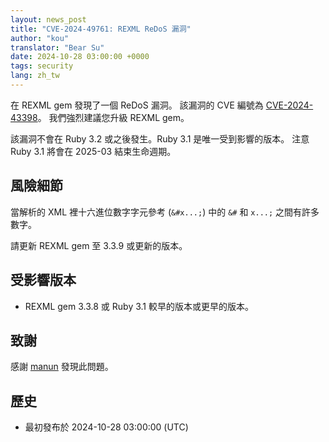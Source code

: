 ```yaml
---
layout: news_post
title: "CVE-2024-49761: REXML ReDoS 漏洞"
author: "kou"
translator: "Bear Su"
date: 2024-10-28 03:00:00 +0000
tags: security
lang: zh_tw
---
```


在 REXML gem 發現了一個 ReDoS 漏洞。
該漏洞的 CVE 編號為 [CVE-2024-43398](https://www.cve.org/CVERecord?id=CVE-2024-43398)。
我們強烈建議您升級 REXML gem。

該漏洞不會在 Ruby 3.2 或之後發生。Ruby 3.1 是唯一受到影響的版本。
注意 Ruby 3.1 將會在 2025-03 結束生命週期。

## 風險細節

當解析的 XML 裡十六進位數字字元參考 (`&#x...;`) 中的 `&#` 和 `x...;` 之間有許多數字。

請更新 REXML gem 至 3.3.9 或更新的版本。

## 受影響版本

* REXML gem 3.3.8 或 Ruby 3.1 較早的版本或更早的版本。

## 致謝

感謝 [manun](https://hackerone.com/manun) 發現此問題。

## 歷史

* 最初發布於 2024-10-28 03:00:00 (UTC)
